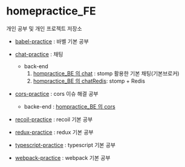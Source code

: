 # homepractice_FE
개인 공부 및 개인 프로젝트 저장소

- [babel-practice](https://github.com/dhsj8405/homepractice_FE/tree/main/babel-practice) : 바벨 기본 공부  

- [chat-practice](https://github.com/dhsj8405/homepractice_FE/tree/main/chat-practice) : 채팅  
  - back-end 
    1. [hompractice_BE 의 chat](https://github.com/dhsj8405/homepractice_BE/tree/main/chat) : stomp 활용한 기본 채팅(기본브로커)  
    2. [hompractice_BE 의 chatRedis](https://github.com/dhsj8405/homepractice_BE/tree/main/chatRedis): stomp + Redis  

- [cors-practice](https://github.com/dhsj8405/homepractice_FE/tree/main/cors-practice)  : cors 이슈 해결 공부  
  - backe-end : [hompractice_BE 의 cors](https://github.com/dhsj8405/homepractice_BE/tree/main/cors)  

- [recoil-practice](https://github.com/dhsj8405/homepractice_FE/tree/main/recoil-practice) : recoil 기본 공부   

- [redux-practice](https://github.com/dhsj8405/homepractice_FE/tree/main/redux-practice) : redux 기본 공부  

- [typescript-practice](https://github.com/dhsj8405/homepractice_FE/tree/main/typescript-practice) : typescript 기본 공부  

- [webpack-practice](https://github.com/dhsj8405/homepractice_FE/tree/main/webpack-practice) : webpack 기본 공부  
